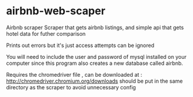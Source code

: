 # airbnb-web-scaper
Airbnb scraper
Scraper that gets airbnb listings, and simple api that gets hotel data for futher comparison

Prints out errors but it's just access attempts can be ignored

You will need to include the user and password of mysql installed on your computer since this program also creates a new database called airbnb.

Requires the chromedriver file , can be downloaded at : http://chromedriver.chromium.org/downloads should be put in the same directory as the scraper to avoid unnecessary config
